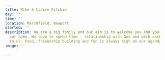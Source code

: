 ```yaml
---
title: Mike & Claire Fitchie
day: ''
time: ''
location: Marshfield, Newport
started: ''
description: We are a big family and our aim is to welcome you AND your kids into
  our home. We love to spend time - relationship with God and with each other is key
  to us. Food, friendship building and fun is always high on our agenda!
image: ''

---
```

